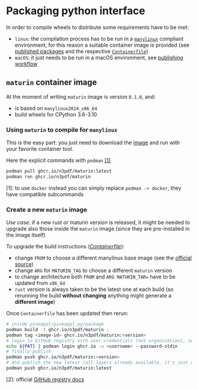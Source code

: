 # Packaging python interface

In order to compile wheels to distribute some requirements have to be met:

- `linux`: the compilation process has to be run in
  a [`manylinux`](https://github.com/pypa/manylinux) compliant environment, for
  this reason a suitable container image is provided (see [published
  packages](https://github.com/orgs/N3PDF/packages?repo_name=pineappl) and the
  respective [`Containerfile`](./Containerfile))
- `macOS`: it just needs to be run in a macOS environment, see [publishing
  workflow](https://github.com/N3PDF/pineappl/tree/master/.github/workflows/wheels.yml)

## `maturin` container image

At the moment of writing `maturin` image is version `0.1.0`, and:

- is based on `manylinux2014_x86_64`
- build wheels for CPython 3.6-3.10

### Using `maturin` to compile for `manylinux`

This is the easy part: you just need to download the
[image](https://github.com/N3PDF/pineappl/pkgs/container/maturin) and run with
your favorite container tool.

Here the explicit commands with `podman` [[1]](#docker)

```sh
podman pull ghcr.io/n3pdf/maturin:latest
podman run ghcr.io/n3pdf/maturin
```

<a name="docker">[1]</a>: to use `docker` instead you can simply replace `podman -> docker`, they have compatible subcommands

### Create a new `maturin` image

*Use case*: if a new rust or maturin version is released, it might be needed to
upgrade also those inside the `maturin` image (since they are pre-installed in
the image itself)

To upgrade the build instructions ([*Containerfile*](./Containerfile)):

- change `FROM` to choose a different manylinux base image (see the [official
  source](https://github.com/pypa/manylinux))
- change `ARG` for `MATURIN_TAG` to choose a different `maturin` version
- to change architecture both `FROM` and `ARG MATURIN_TAR=` have to be updated
  from `x86_64`
- `rust` version is always taken to be the latest one at each build (so
  rerunning the build **without changing** anything might generate a **different
  image**)

Once `Containerfile` has been updated then rerun:

```sh
# inside pineappl/pineappl_py/package
podman build -t ghcr.io/n3pdf/maturin .
podman tag <image-id> ghcr.io/n3pdf/maturin:<version>
# login to GitHub registry with user credentials (not organization), see [2]
echo ${PAT} | podman login ghcr.io -u <username> --password-stdin
# finally publish
podman push ghcr.io/n3pdf/maturin:<version>
# and publish the new latest (all layers already available, it's just an alias)
podman push ghcr.io/n3pdf/maturin:latest
```

<a name="github-registry-docs">[2]</a>: official [GitHub registry docs](https://docs.github.com/en/packages/working-with-a-github-packages-registry/working-with-the-container-registry)
